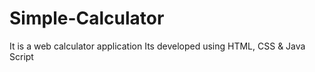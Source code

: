 # Simple-Calculator
It is a web calculator application
Its developed using HTML, CSS & Java Script

